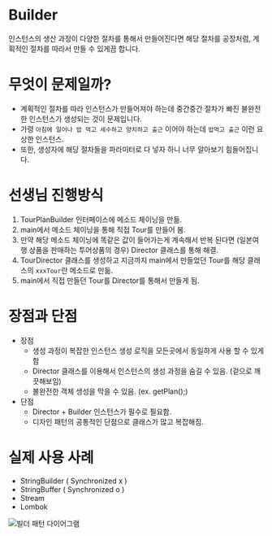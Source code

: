 # Builder
인스턴스의 생산 과정이 다양한 절차를 통해서 만들어진다면
해당 절차를 공장처럼, 계획적인 절차를 따라서 만들 수 있게끔 합니다.

# 무엇이 문제일까?
- 계획적인 절차를 따라 인스턴스가 만들어져야 하는데 중간중간 절차가 빠진 불완전한 인스턴스가 생성되는 것이 문제입니다.
- 가령 `아침에 일어나 밥 먹고 세수하고 양치하고 출근` 이어야 하는데 `밥먹고 출근` 이런 요상한 인스턴스.
- 또한, 생성자에 해당 절차들을 파라미터로 다 넣자 하니 너무 알아보기 힘들어집니다.

# 선생님 진행방식
1. TourPlanBuilder 인터페이스에 메소드 체이닝을 만듦.
2. main에서 메소드 체이닝을 통해 직접 Tour를 만들어 봄.
3. 만약 해당 메소드 체이닝에 똑같은 값이 들어가는게 계속해서 반복 된다면 (일본여행 상품을 판매하는 투어상품의 경우) Director 클래스를 통해 해결.
4. TourDirector 클래스를 생성하고 지금까지 main에서 만들었던 Tour를 해당 클래스의 `xxxTour`란 메소드로 만듦.
5. main에서 직접 만들던 Tour를 Director를 통해서 만들게 됨.


# 장점과 단점
- 장점
  - 생성 과정이 복잡한 인스턴스 생성 로직을 모든곳에서 동일하게 사용 할 수 있게 함
  - Director 클래스를 이용해서 인스턴스의 생성 과정을 숨길 수 있음. (겉으로 깨끗해보임)
  - 불완전한 객체 생성을 막을 수 있음. (ex. getPlan();)
- 단점
  - Director + Builder 인스턴스가 필수로 필요함.
  - 디자인 패턴의 공통적인 단점으로 클래스가 많고 복잡해짐.

# 실제 사용 사례
- StringBuilder ( Synchronized x )
- StringBuffer ( Synchronized o )
- Stream
- Lombok

![빌더 패턴 다이어그램](https://github.com/choomi1217/designPatterns/tree/master/diagrams/Builder.png)
